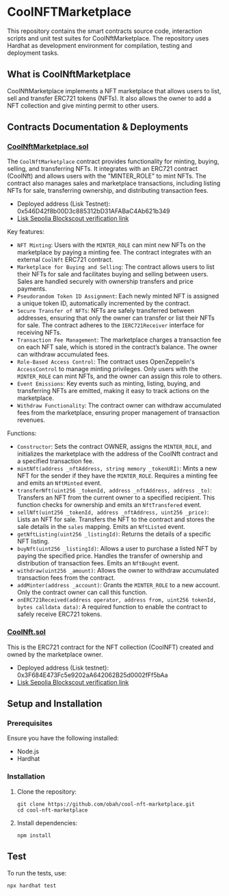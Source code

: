 # CoolNFTMarketplace

This repository contains the smart contracts source code, interaction scripts and unit test suites for CoolNftMarketplace. The repository uses Hardhat as development environment for compilation, testing and deployment tasks.

## What is CoolNftMarketplace

CoolNftMarketplace implements a NFT marketplace that allows users to list, sell and transfer ERC721 tokens (NFTs). It also allows the owner to add a NFT collection and give minting permit to other users.

## Contracts Documentation & Deployments

### [CoolNftMarketplace.sol](https://github.com/obah/cool-nft-marketplace/blob/main/contracts/CoolNftMarketplace.sol)

The `CoolNftMarketplace` contract provides functionality for minting, buying, selling, and transferring NFTs. It integrates with an ERC721 contract (CoolNft) and allows users with the "MINTER_ROLE" to mint NFTs. The contract also manages sales and marketplace transactions, including listing NFTs for sale, transferring ownership, and distributing transaction fees.

- Deployed address (Lisk Testnet): 0x546D42f8b00D3c885312bD31AFABaC4Ab621b349
- [Lisk Sepolia Blockscout verification link](https://sepolia-blockscout.lisk.com/address/0x546D42f8b00D3c885312bD31AFABaC4Ab621b349#code)

Key features:

- `NFT Minting`: Users with the `MINTER_ROLE` can mint new NFTs on the marketplace by paying a minting fee. The contract integrates with an external `CoolNft` ERC721 contract.
- `Marketplace for Buying and Selling`: The contract allows users to list their NFTs for sale and facilitates buying and selling between users. Sales are handled securely with ownership transfers and price payments.
- `Pseudorandom Token ID Assignment`: Each newly minted NFT is assigned a unique token ID, automatically incremented by the contract.
- `Secure Transfer of NFTs`: NFTs are safely transferred between addresses, ensuring that only the owner can transfer or list their NFTs for sale. The contract adheres to the `IERC721Receiver` interface for receiving NFTs.
- `Transaction Fee Management`: The marketplace charges a transaction fee on each NFT sale, which is stored in the contract’s balance. The owner can withdraw accumulated fees.
- `Role-Based Access Control`: The contract uses OpenZeppelin's `AccessControl` to manage minting privileges. Only users with the `MINTER_ROLE` can mint NFTs, and the owner can assign this role to others.
- `Event Emissions`: Key events such as minting, listing, buying, and transferring NFTs are emitted, making it easy to track actions on the marketplace.
- `Withdraw Functionality`: The contract owner can withdraw accumulated fees from the marketplace, ensuring proper management of transaction revenues.

Functions:

- `Constructor`: Sets the contract OWNER, assigns the `MINTER_ROLE`, and initializes the marketplace with the address of the CoolNft contract and a specified transaction fee.
- `mintNft(address _nftAddress, string memory _tokenURI)`: Mints a new NFT for the sender if they have the `MINTER_ROLE`. Requires a minting fee and emits an `NftMinted` event.
- `transferNft(uint256 _tokenId, address _nftAddress, address _to)`: Transfers an NFT from the current owner to a specified recipient. This function checks for ownership and emits an `NftTransfered` event.
- `sellNft(uint256 _tokenId, address _nftAddress, uint256 _price)`: Lists an NFT for sale. Transfers the NFT to the contract and stores the sale details in the `sales` mapping. Emits an `NftListed` event.
- `getNftListing(uint256 _listingId)`: Returns the details of a specific NFT listing.
- `buyNft(uint256 _listingId)`: Allows a user to purchase a listed NFT by paying the specified price. Handles the transfer of ownership and distribution of transaction fees. Emits an `NftBought` event.
- `withdraw(uint256 _amount)`: Allows the owner to withdraw accumulated transaction fees from the contract.
- `addMinter(address _account)`: Grants the `MINTER_ROLE` to a new account. Only the contract owner can call this function.
- `onERC721Received(address operator, address from, uint256 tokenId, bytes calldata data)`: A required function to enable the contract to safely receive ERC721 tokens.

### [CoolNft.sol](https://github.com/obah/cool-nft-marketplace/blob/main/contracts/CoolNft.sol)

This is the ERC721 contract for the NFT collection (CoolNFT) created and owned by the marketplace owner.

- Deployed address (Lisk testnet): 0x3F684E473Fc5e9202aA642062B25d0002fFf5bAa
- [Lisk Sepolia Blockscout verification link](https://sepolia-blockscout.lisk.com/address/0x3F684E473Fc5e9202aA642062B25d0002fFf5bAa#code)

## Setup and Installation

### Prerequisites

Ensure you have the following installed:

- Node.js
- Hardhat

### Installation

1. Clone the repository:

   ```
   git clone https://github.com/obah/cool-nft-marketplace.git
   cd cool-nft-marketplace
   ```

2. Install dependencies:
   ```
   npm install
   ```

## Test

To run the tests, use:

```
npx hardhat test
```
